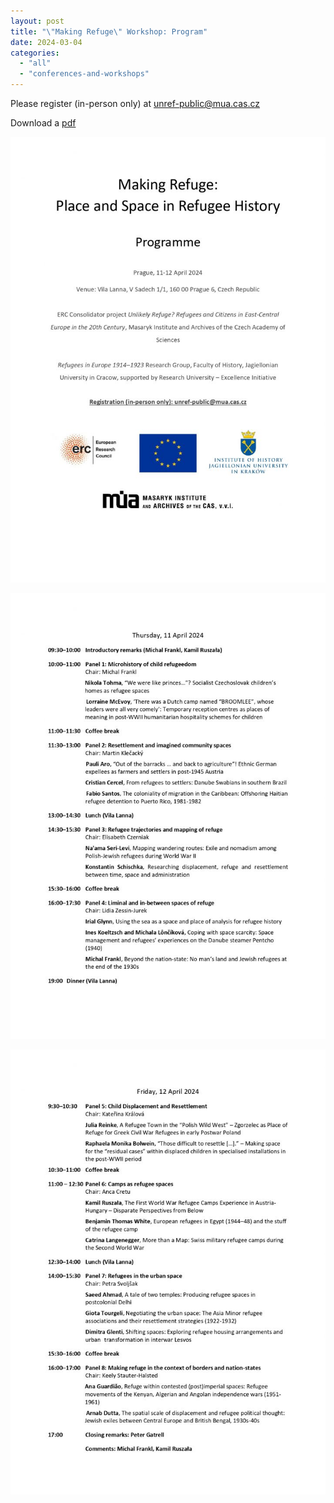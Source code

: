 ```yaml
---
layout: post
title: "\"Making Refuge\" Workshop: Program"
date: 2024-03-04
categories: 
  - "all"
  - "conferences-and-workshops"
---
```


Please register (in-person only) at unref-public@mua.cas.cz

Download a [pdf](/assets/documents/Making-Refuge-Program.pdf)

![](/assets/images/Making-Refuge-Program_page-0001-1-724x1024.jpg)

![](/assets/images/Making-Refuge-Program_page-0002-724x1024.jpg)

![](/assets/images/Making-Refuge-Program_page-0003-724x1024.jpg)
